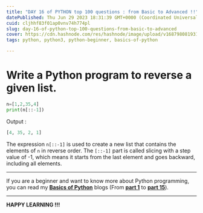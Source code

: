 ```yaml
---
title: "DAY 16 of PYTHON top 100 questions : from Basic to Advanced !!"
datePublished: Thu Jun 29 2023 18:31:39 GMT+0000 (Coordinated Universal Time)
cuid: cljhhf83f01ap0vnv74h774pl
slug: day-16-of-python-top-100-questions-from-basic-to-advanced
cover: https://cdn.hashnode.com/res/hashnode/image/upload/v1687980819317/f0fa7645-5433-4b50-8a86-e6c8cfc89b78.png
tags: python, python3, python-beginner, basics-of-python

---
```


# Write a Python program to reverse a given list.

```python
n=[1,2,35,4]
print(n[::-1])
```

Output :

```python
[4, 35, 2, 1]
```

The expression `n[::-1]` is used to create a new list that contains the elements of `n` in reverse order. The `[::-1]` part is called slicing with a step value of -1, which means it starts from the last element and goes backward, including all elements.

---

If you are a beginner and want to know more about Python programming, you can read my [**Basics of Python**](https://hashnode.com/post/cleuwavnj008gurnv4fc650hh) blogs (From [**part 1**](https://hashnode.com/post/cleuwavnj008gurnv4fc650hh) to [**part 15**](https://hashnode.com/post/clff4058101hng5nvefv85yzt)).

---

**HAPPY LEARNING !!!**
